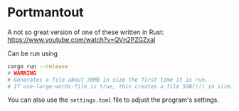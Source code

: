 Portmantout
===

A not so great version of one of these written in Rust:
https://www.youtube.com/watch?v=QVn2PZGZxaI

Can be run using  
```bash
cargo run --release
# WARNING
# Generates a file about 30MB in size the first time it is run.
# If use-large-words-file is true, this creates a file 5GB(!!) in size.
```

You can also use the `settings.toml` file to adjust the program's settings.